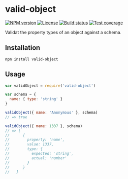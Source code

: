 # valid-object

[![NPM version][npm-img]][npm-url]
[![License][license-img]][license-url]
[![Build status][travis-img]][travis-url]
[![Test coverage][coveralls-img]][coveralls-url]

Validat the property types of an object against a schema.

## Installation

```
npm install valid-object
```

## Usage

``` javascript
var validObject = require('valid-object')

var schema = {
  name: { type: 'string' }
}

validObject({ name: 'Anonymous' }, schema)
// => true

validObject({ name: 1337 }, schema)
// => [
//      { 
//        property: 'name', 
//        value: 1337, 
//        type: { 
//          expected: 'string',
//          actual: 'number'
//        }
//      }
//   ]
```

[npm-img]: https://img.shields.io/npm/v/valid-object.svg?style=flat-square
[npm-url]: https://npmjs.org/package/valid-object
[license-img]: http://img.shields.io/npm/l/valid-object.svg?style=flat-square
[license-url]: LICENSE
[travis-img]: https://img.shields.io/travis/gummesson/valid-object.svg?style=flat-square
[travis-url]: https://travis-ci.org/gummesson/valid-object
[coveralls-img]: https://img.shields.io/coveralls/gummesson/valid-object.svg?style=flat-square
[coveralls-url]: https://coveralls.io/r/gummesson/valid-object?branch=master
